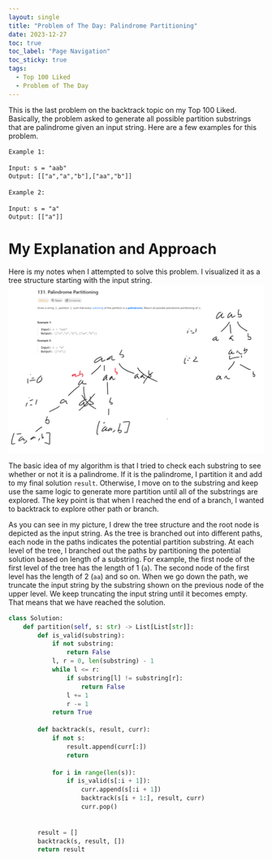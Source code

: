 ```yaml
---
layout: single
title: "Problem of The Day: Palindrome Partitioning"
date: 2023-12-27
toc: true
toc_label: "Page Navigation"
toc_sticky: true
tags:
  - Top 100 Liked
  - Problem of The Day
---
```

This is the last problem on the backtrack topic on my Top 100 Liked. Basically, the problem asked to generate all possible partition substrings that are palindrome given an input string. Here are a few examples for this problem.

```
Example 1:

Input: s = "aab"
Output: [["a","a","b"],["aa","b"]]

Example 2:

Input: s = "a"
Output: [["a"]]
```
# My Explanation and Approach
Here is my notes when I attempted to solve this problem. I visualized it as a tree structure starting with the input string.
![my notes](/assets/images/2023-12-27_17-40-45-palindrome-partitioning.png)

The basic idea of my algorithm is that I tried to check each substring to see whether or not it is a palindrome. If it is the palindrome, I partition it and add to my final solution `result`. Otherwise, I move on to the substring and keep use the same logic to generate more partition until all of the substrings are explored. The key point is that when I reached the end of a branch, I wanted to backtrack to explore other path or branch.

As you can see in my picture, I drew the tree structure and the root node is depicted as the input string. As the tree is branched out into different paths, each node in the paths indicates the potential partition substring. At each level of the tree, I branched out the paths by partitioning the potential solution based on length of a substring. For example, the first node of the first level of the tree has the length of 1 (`a`). The second node of the first level has the length of 2 (`aa`) and so on. When we go down the path, we truncate the input string by the substring shown on the previous node of the upper level. We keep truncating the input string until it becomes empty. That means that we have reached the solution.


```python
class Solution:
    def partition(self, s: str) -> List[List[str]]:
        def is_valid(substring):
            if not substring:
                return False
            l, r = 0, len(substring) - 1
            while l <= r:
                if substring[l] != substring[r]:
                    return False
                l += 1
                r -= 1
            return True
                
        def backtrack(s, result, curr):
            if not s:
                result.append(curr[:])
                return
                
            for i in range(len(s)):
                if is_valid(s[:i + 1]):
                    curr.append(s[:i + 1])
                    backtrack(s[i + 1:], result, curr)
                    curr.pop()


        result = []
        backtrack(s, result, [])
        return result
```
